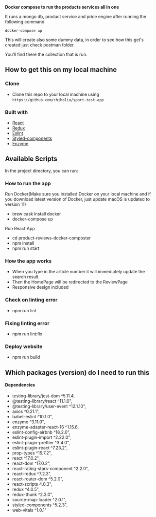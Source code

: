 **Docker compose to run the products services all in one**

It runs a mongo db, product service and price engine after running the following command.

`docker-compose up`

This will create also some dummy data, in order to see how this get's created just check postman folder.

You'll find there the collection that is run.

## How to get this on my local machine

### Clone

- Clone this repo to your local machine using `https://github.com/chiholiu/sport-test-app`

### Built with

- [React](https://reactjs.org/docs/getting-started.html)
- [Redux](https://redux.js.org/)
- [Eslint](https://eslint.org/)
- [Styled-components](https://styled-components.com/)
- [Enzyme](https://enzymejs.github.io/enzyme/)

## Available Scripts

In the project directory, you can run:

### How to run the app

Run Docker(Make sure you installed Docker on your local machine and if you download latest version of Docker, just update macOS is updated to version 11)

- brew cask install docker
- docker-compose up

Run React App

- cd product-reviews-docker-composter
- npm install
- npm run start

### How the app works

- When you type in the article number it will immediately update the search result
- Then the HomePage will be redirected to the ReviewPage
- Responsive design included

### Check on linting error

- npm run lint

### Fixing linting error

- npm run lint:fix

### Deploy website

- npm run build

## Which packages (version) do I need to run this

#### Dependencies

- testing-library/jest-dom ^5.11.4,
- @testing-library/react ^11.1.0",
- @testing-library/user-event ^12.1.10",
- axios ^0.21.1",
- babel-eslint ^10.1.0",
- enzyme ^3.11.0",
- enzyme-adapter-react-16 ^1.15.6,
- eslint-config-airbnb ^18.2.0",
- eslint-plugin-import ^2.22.0",
- eslint-plugin-prettier ^3.4.0",
- eslint-plugin-react ^7.23.2",
- prop-types ^15.7.2",
- react ^17.0.2",
- react-dom ^17.0.2",
- react-rating-stars-component ^2.2.0",
- react-redux ^7.2.3",
- react-router-dom ^5.2.0",
- react-scripts 4.0.3",
- redux ^4.0.5",
- redux-thunk ^2.3.0",
- source-map-loader ^2.0.1",
- styled-components ^5.2.3",
- web-vitals ^1.0.1"
